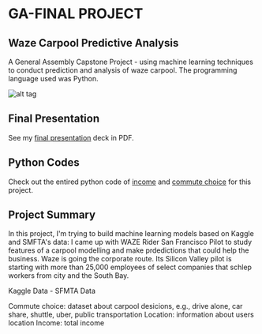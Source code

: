 # GA-FINAL PROJECT

## Waze Carpool Predictive Analysis

A General Assembly Capstone Project - using machine learning techniques to conduct prediction and analysis of waze carpool. The programming language used was Python. 

![alt tag](http://www.trbimg.com/img-573b7188/turbine/la-1463503591-snap-embed-embed/650/650x366)

## Final Presentation

See my [final presentation](https://github.com/NeslihanTuzun/GA-PROJECT/blob/master/presentation.pdf) deck in PDF.

## Python Codes

Check out the entired python code of [income](https://github.com/NeslihanTuzun/GA-PROJECT/blob/master/SF%20Salaries%20.ipynb) and [commute choice](https://github.com/NeslihanTuzun/GA-PROJECT/blob/master/SF%20TravelDesicionSurvey%20.ipynb) for this project.

## Project Summary

In this project, I'm trying to build machine learning models based on Kaggle and SMFTA's data: I came up with WAZE Rider San Francisco Pilot to study features of a carpool modelling and make prdedictions that could help the business.
Waze is going the corporate route. Its Silicon Valley pilot is starting with more than 25,000 employees of select companies that schlep workers from city and the South Bay. 

Kaggle Data - 
SFMTA Data

Commute choice: dataset about carpool desicions, e.g., drive alone, car share, shuttle, uber, public transportation
Location: information about users location
Income: total income


